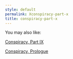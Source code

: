 ```yaml
---
style: default
permalink: Xconspiracy-part-x
title: conspiracy-part-x
---
```

You may also like:

[Conspiracy, Part IX](http://scp-wiki.net/conspiracy-part-ix)

[Conspiracy, Prologue](http://scp-wiki.net/conspiracy-prologue)
